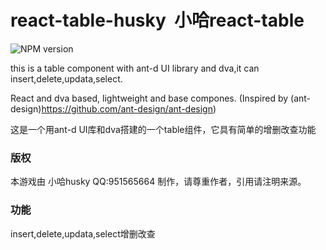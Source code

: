 # react-table-husky  小哈react-table
![NPM version](https://img.shields.io/npm/v/dva.svg?style=flat)


this is a table component with ant-d UI library and dva,it can insert,delete,updata,select.

React and dva based, lightweight and base compones. (Inspired by (ant-design)https://github.com/ant-design/ant-design)

这是一个用ant-d UI库和dva搭建的一个table组件，它具有简单的增删改查功能


### 版权
本游戏由 小哈husky QQ:951565664 制作，请尊重作者，引用请注明来源。

### 功能
insert,delete,updata,select增删改查

